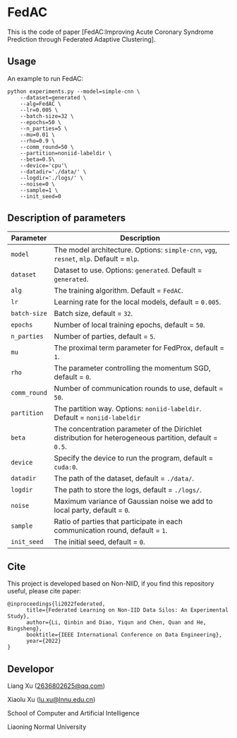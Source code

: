 # FedAC
This is the code of paper [FedAC:Improving Acute Coronary Syndrome Prediction through Federated Adaptive Clustering].

## Usage
An example to run FedAC:
```
python experiments.py --model=simple-cnn \
    --dataset=generated \
    --alg=FedAC \
    --lr=0.005 \
    --batch-size=32 \
    --epochs=50 \
    --n_parties=5 \
    --mu=0.01 \
    --rho=0.9 \
    --comm_round=50 \
    --partition=noniid-labeldir \
    --beta=0.5\
    --device='cpu'\
    --datadir='./data/' \
    --logdir='./logs/' \
    --noise=0 \
    --sample=1 \
    --init_seed=0
```

## Description of parameters
| Parameter                      | Description                                 |
| ----------------------------- | ---------------------------------------- |
| `model` | The model architecture. Options: `simple-cnn`, `vgg`, `resnet`, `mlp`. Default = `mlp`. |
| `dataset`      | Dataset to use. Options: `generated`. Default = `generated`. |
| `alg` | The training algorithm. Default = `FedAC`. |
| `lr` | Learning rate for the local models, default = `0.005`. |
| `batch-size` | Batch size, default = `32`. |
| `epochs` | Number of local training epochs, default = `50`. |
| `n_parties` | Number of parties, default = `5`. |
| `mu` | The proximal term parameter for FedProx, default = `1`. |
| `rho` | The parameter controlling the momentum SGD, default = `0`. |
| `comm_round`    | Number of communication rounds to use, default = `50`. |
| `partition`    | The partition way. Options:  `noniid-labeldir`. Default = `noniid-labeldir` |
| `beta` | The concentration parameter of the Dirichlet distribution for heterogeneous partition, default = `0.5`. |
| `device` | Specify the device to run the program, default = `cuda:0`. |
| `datadir` | The path of the dataset, default = `./data/`. |
| `logdir` | The path to store the logs, default = `./logs/`. |
| `noise` | Maximum variance of Gaussian noise we add to local party, default = `0`. |
| `sample` | Ratio of parties that participate in each communication round, default = `1`. |
| `init_seed` | The initial seed, default = `0`. |

## Cite
This project is developed based on Non-NllD, if you find this repository useful, please cite paper:
```
@inproceedings{li2022federated,
      title={Federated Learning on Non-IID Data Silos: An Experimental Study},
      author={Li, Qinbin and Diao, Yiqun and Chen, Quan and He, Bingsheng},
      booktitle={IEEE International Conference on Data Engineering},
      year={2022}
}
```

## Developor

Liang Xu (2636802625@qq.com)

Xiaolu Xu (lu.xu@lnnu.edu.cn)

School of Computer and Artificial Intelligence 

Liaoning Normal University







